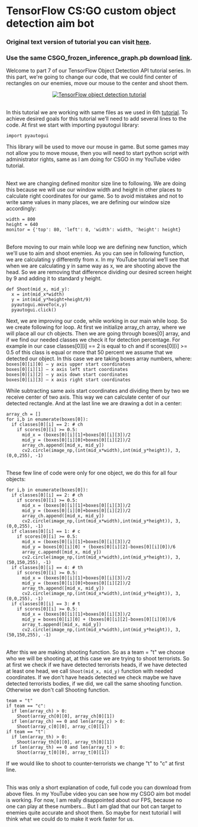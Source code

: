 # TensorFlow CS:GO custom object detection aim bot 
### Original text version of tutorial you can visit [here](http://pylessons.com/Tensorflow-object-detection-csgo-aim-bot).
### Use the same CSGO_frozen_inference_graph.pb download [link](https://drive.google.com/open?id=1U6JBcTKPEG9pxviCidVhkPe459XSJlXm).

Welcome to part 7 of our TensorFlow Object Detection API tutorial series. In this part, we're going to change our code, that we could find center of rectangles on our enemies, move our mouse to the center and shoot them.

<div align="center">
  <a href="https://www.youtube.com/watch?v=nJ3p96TevMw" target="_blank"><img src="https://github.com/pythonlessons/TensorFlow-object-detection-tutorial/blob/master/1_part%20images/6_YouTube.JPG" alt="TensorFlow object detection tutorial"></a>
</div><br>

In this tutorial we are working with same files as we used in 6th [tutorial](https://github.com/pythonlessons/TensorFlow-object-detection-tutorial/tree/master/6_part%20actual%20CSGO%20object%20detection). To achieve desired goals for this tutorial we’ll need to add several lines to the code. At first we start with importing pyautogui library:
```
import pyautogui
```
This library will be used to move our mouse in game. But some games may not allow you to move mouse, then you will need to start python script with administrator rights, same as I am doing for CSGO in my YouTube video tutorial.

<br>Next we are changing defined monitor size line to following. We are doing this because we will use our window width and height in other places to calculate right coordinates for our game. So to avoid mistakes and not to write same values in many places, we are defining our window size accordingly:
```
width = 800
height = 640
monitor = {'top': 80, 'left': 0, 'width': width, 'height': height}
```

<br>Before moving to our main while loop we are defining new function, which we'll use to aim and shoot enemies. As you can see in following function, we are calculating y differently from x. In my YouTube tutorial we’ll see that when we are calculating y in same way as x, we are shooting above the head. So we are removing that difference dividing our desired screen height by 9 and adding it to standard y height. 
```
def Shoot(mid_x, mid_y):
  x = int(mid_x*width)
  y = int(mid_y*height+height/9)
  pyautogui.moveTo(x,y)
  pyautogui.click()
```

Next, we are improving our code, while working in our main while loop. So we create following for loop. At first we initialize array_ch array, where we will place all our ch objects. Then we are going through boxes[0] array, and if we find our needed classes we check it for detection percentage. For example in our case classes[0][i] == 2 is equal to ch and if scores[0][i] >= 0.5 of this class is equal or more that 50 percent we assume that we detected our object. In this case we are taking boxes array numbers, where:<br>```boxes[0][i][0] – y axis upper start coordinates```<br>```boxes[0][i][1] – x axis left start coordinates```<br>```boxes[0][i][2] – y axis down start coordinates```<br>```boxes[0][i][3] – x axis right start coordinates```

While subtracting same axis start coordinates and dividing them by two we receive center of two axis. This way we can calculate center of our detected rectangle.
And at the last line we are drawing a dot in a center:
```
array_ch = []
for i,b in enumerate(boxes[0]):
  if classes[0][i] == 2: # ch
    if scores[0][i] >= 0.5:
      mid_x = (boxes[0][i][1]+boxes[0][i][3])/2
      mid_y = (boxes[0][i][0]+boxes[0][i][2])/2
      array_ch.append([mid_x, mid_y])
      cv2.circle(image_np,(int(mid_x*width),int(mid_y*height)), 3, (0,0,255), -1)
```

<br>These few line of code were only for one object, we do this for all four objects:
```
for i,b in enumerate(boxes[0]):
  if classes[0][i] == 2: # ch
    if scores[0][i] >= 0.5:
      mid_x = (boxes[0][i][1]+boxes[0][i][3])/2
      mid_y = (boxes[0][i][0]+boxes[0][i][2])/2
      array_ch.append([mid_x, mid_y])
      cv2.circle(image_np,(int(mid_x*width),int(mid_y*height)), 3, (0,0,255), -1)
  if classes[0][i] == 1: # c 
    if scores[0][i] >= 0.5:
      mid_x = (boxes[0][i][1]+boxes[0][i][3])/2
      mid_y = boxes[0][i][0] + (boxes[0][i][2]-boxes[0][i][0])/6
      array_c.append([mid_x, mid_y])
      cv2.circle(image_np,(int(mid_x*width),int(mid_y*height)), 3, (50,150,255), -1)
  if classes[0][i] == 4: # th
    if scores[0][i] >= 0.5:
      mid_x = (boxes[0][i][1]+boxes[0][i][3])/2
      mid_y = (boxes[0][i][0]+boxes[0][i][2])/2
      array_th.append([mid_x, mid_y])
      cv2.circle(image_np,(int(mid_x*width),int(mid_y*height)), 3, (0,0,255), -1)
  if classes[0][i] == 3: # t
    if scores[0][i] >= 0.5:
      mid_x = (boxes[0][i][1]+boxes[0][i][3])/2
      mid_y = boxes[0][i][0] + (boxes[0][i][2]-boxes[0][i][0])/6
      array_t.append([mid_x, mid_y])
      cv2.circle(image_np,(int(mid_x*width),int(mid_y*height)), 3, (50,150,255), -1)
```

<br>After this we are making shooting function. So as a team = "t" we choose who we will be shooting at, at this case we are trying to shoot terrorists. So at first we check if we have detected terrorists heads, if we have detected at least one head, we call ```Shoot(mid_x, mid_y)``` function with needed coordinates. If we don't have heads detected we check maybe we have detected terrorists bodies, if we did, we call the same shooting function. Otherwise we don't call Shooting function.
```
team = "t"
if team == "c":
  if len(array_ch) > 0:
    Shoot(array_ch[0][0], array_ch[0][1])
  if len(array_ch) == 0 and len(array_c) > 0:
    Shoot(array_c[0][0], array_c[0][1])
if team == "t":
  if len(array_th) > 0:
    Shoot(array_th[0][0], array_th[0][1])
  if len(array_th) == 0 and len(array_t) > 0:
    Shoot(array_t[0][0], array_t[0][1])
```
If we would like to shoot to counter-terrorists we change "t" to "c" at first line.

<br>This was only a short explanation of code, full code you can download from above files.
In my YouTube video you can see how my CSGO aim bot model is working. For now, I am really disappointed about our FPS, because no one can play at these numbers... But I am glad that our bot can target to enemies quite accurate and shoot them. So maybe for next tutorial I will think what we could do to make it work faster for us.


